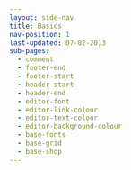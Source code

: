 ```yaml
---
layout: side-nav
title: Basics
nav-position: 1
last-updated: 07-02-2013
sub-pages:
  - comment
  - footer-end
  - footer-start
  - header-start
  - header-end
  - editor-font
  - editor-link-colour
  - editor-text-colour
  - editor-background-colour
  - base-fonts
  - base-grid
  - base-shop
---
```



<!-- This Page exists for the creation of the sub-menu only and is not displayed on the site -->
